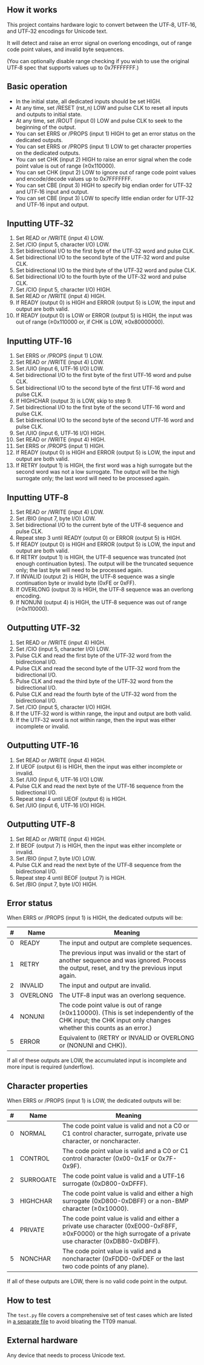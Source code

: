 ## How it works

This project contains hardware logic to convert between the UTF‑8, UTF‑16, and UTF‑32 encodings for Unicode text.

It will detect and raise an error signal on overlong encodings, out of range code point values, and invalid byte sequences.

(You can optionally disable range checking if you wish to use the original UTF‑8 spec that supports values up to 0x7FFFFFFF.)

## Basic operation
* In the initial state, all dedicated inputs should be set HIGH.
* At any time, set /RESET (rst_n) LOW and pulse CLK to reset all inputs and outputs to initial state.
* At any time, set /ROUT (input 0) LOW and pulse CLK to seek to the beginning of the output.
* You can set ERRS or /PROPS (input 1) HIGH to get an error status on the dedicated outputs.
* You can set ERRS or /PROPS (input 1) LOW to get character properties on the dedicated outputs.
* You can set CHK (input 2) HIGH to raise an error signal when the code point value is out of range (≥0x110000).
* You can set CHK (input 2) LOW to ignore out of range code point values and encode/decode values up to 0x7FFFFFFF.
* You can set CBE (input 3) HIGH to specify big endian order for UTF‑32 and UTF‑16 input and output.
* You can set CBE (input 3) LOW to specify little endian order for UTF‑32 and UTF‑16 input and output.

## Inputting UTF‑32
1. Set READ or /WRITE (input 4) LOW.
2. Set /CIO (input 5, character I/O) LOW.
3. Set bidirectional I/O to the first byte of the UTF‑32 word and pulse CLK.
4. Set bidirectional I/O to the second byte of the UTF‑32 word and pulse CLK.
5. Set bidirectional I/O to the third byte of the UTF‑32 word and pulse CLK.
6. Set bidirectional I/O to the fourth byte of the UTF‑32 word and pulse CLK.
7. Set /CIO (input 5, character I/O) HIGH.
8. Set READ or /WRITE (input 4) HIGH.
9. If READY (output 0) is HIGH and ERROR (output 5) is LOW, the input and output are both valid.
10. If READY (output 0) is LOW or ERROR (output 5) is HIGH, the input was out of range (≥0x110000 or, if CHK is LOW, ≥0x80000000).

## Inputting UTF‑16
1. Set ERRS or /PROPS (input 1) LOW.
2. Set READ or /WRITE (input 4) LOW.
3. Set /UIO (input 6, UTF‑16 I/O) LOW.
4. Set bidirectional I/O to the first byte of the first UTF‑16 word and pulse CLK.
5. Set bidirectional I/O to the second byte of the first UTF‑16 word and pulse CLK.
6. If HIGHCHAR (output 3) is LOW, skip to step 9.
7. Set bidirectional I/O to the first byte of the second UTF‑16 word and pulse CLK.
8. Set bidirectional I/O to the second byte of the second UTF‑16 word and pulse CLK.
9. Set /UIO (input 6, UTF‑16 I/O) HIGH.
10. Set READ or /WRITE (input 4) HIGH.
11. Set ERRS or /PROPS (input 1) HIGH.
12. If READY (output 0) is HIGH and ERROR (output 5) is LOW, the input and output are both valid.
13. If RETRY (output 1) is HIGH, the first word was a high surrogate but the second word was not a low surrogate. The output will be the high surrogate only; the last word will need to be processed again.

## Inputting UTF‑8
1. Set READ or /WRITE (input 4) LOW.
2. Set /BIO (input 7, byte I/O) LOW.
3. Set bidirectional I/O to the current byte of the UTF‑8 sequence and pulse CLK.
4. Repeat step 3 until READY (output 0) or ERROR (output 5) is HIGH.
5. If READY (output 0) is HIGH and ERROR (output 5) is LOW, the input and output are both valid.
6. If RETRY (output 1) is HIGH, the UTF‑8 sequence was truncated (not enough continuation bytes). The output will be the truncated sequence only; the last byte will need to be processed again.
7. If INVALID (output 2) is HIGH, the UTF‑8 sequence was a single continuation byte or invalid byte (0xFE or 0xFF).
8. If OVERLONG (output 3) is HIGH, the UTF‑8 sequence was an overlong encoding.
9. If NONUNI (output 4) is HIGH, the UTF‑8 sequence was out of range (≥0x110000).

## Outputting UTF‑32
1. Set READ or /WRITE (input 4) HIGH.
2. Set /CIO (input 5, character I/O) LOW.
3. Pulse CLK and read the first byte of the UTF‑32 word from the bidirectional I/O.
4. Pulse CLK and read the second byte of the UTF‑32 word from the bidirectional I/O.
5. Pulse CLK and read the third byte of the UTF‑32 word from the bidirectional I/O.
6. Pulse CLK and read the fourth byte of the UTF‑32 word from the bidirectional I/O.
7. Set /CIO (input 5, character I/O) HIGH.
8. If the UTF‑32 word is within range, the input and output are both valid.
9. If the UTF‑32 word is not within range, then the input was either incomplete or invalid.

## Outputting UTF‑16
1. Set READ or /WRITE (input 4) HIGH.
2. If UEOF (output 6) is HIGH, then the input was either incomplete or invalid.
3. Set /UIO (input 6, UTF‑16 I/O) LOW.
4. Pulse CLK and read the next byte of the UTF‑16 sequence from the bidirectional I/O.
5. Repeat step 4 until UEOF (output 6) is HIGH.
6. Set /UIO (input 6, UTF‑16 I/O) HIGH.

## Outputting UTF‑8
1. Set READ or /WRITE (input 4) HIGH.
2. If BEOF (output 7) is HIGH, then the input was either incomplete or invalid.
3. Set /BIO (input 7, byte I/O) LOW.
4. Pulse CLK and read the next byte of the UTF‑8 sequence from the bidirectional I/O.
5. Repeat step 4 until BEOF (output 7) is HIGH.
6. Set /BIO (input 7, byte I/O) HIGH.

## Error status

When ERRS or /PROPS (input 1) is HIGH, the dedicated outputs will be:

| # | Name      | Meaning   |
| - | --------- | --------- |
| 0 | READY     | The input and output are complete sequences.
| 1 | RETRY     | The previous input was invalid or the start of another sequence and was ignored. Process the output, reset, and try the previous input again.
| 2 | INVALID   | The input and output are invalid.
| 3 | OVERLONG  | The UTF‑8 input was an overlong sequence.
| 4 | NONUNI    | The code point value is out of range (≥0x110000). (This is set independently of the CHK input; the CHK input only changes whether this counts as an error.)
| 5 | ERROR     | Equivalent to (RETRY or INVALID or OVERLONG or (NONUNI and CHK)).

If all of these outputs are LOW, the accumulated input is incomplete and more input is required (underflow).

## Character properties

When ERRS or /PROPS (input 1) is LOW, the dedicated outputs will be:

| # | Name      | Meaning   |
| - | --------- | --------- |
| 0 | NORMAL    | The code point value is valid and not a C0 or C1 control character, surrogate, private use character, or noncharacter.
| 1 | CONTROL   | The code point value is valid and a C0 or C1 control character (0x00-0x1F or 0x7F-0x9F).
| 2 | SURROGATE | The code point value is valid and a UTF‑16 surrogate (0xD800-0xDFFF).
| 3 | HIGHCHAR  | The code point value is valid and either a high surrogate (0xD800-0xDBFF) or a non-BMP character (≥0x10000).
| 4 | PRIVATE   | The code point value is valid and either a private use character (0xE000-0xF8FF, ≥0xF0000) or the high surrogate of a private use character (0xDB80-0xDBFF).
| 5 | NONCHAR   | The code point value is valid and a noncharacter (0xFDD0-0xFDEF or the last two code points of any plane).

If all of these outputs are LOW, there is no valid code point in the output.

## How to test

The `test.py` file covers a comprehensive set of test cases which are listed in [a separate file](https://github.com/RebeccaRGB/hardware-utf8/blob/main/docs/test_cases.md) to avoid bloating the TT09 manual.

## External hardware

Any device that needs to process Unicode text.
